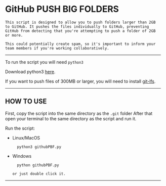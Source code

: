 # GitHub PUSH BIG FOLDERS

```This script is designed to allow you to push folders larger than 2GB to GitHub. It pushes the files individually to GitHub, preventing GitHub from detecting that you're attempting to push a folder of 2GB or more.```

```This could potentially create spam, so it's important to inform your team members if you're working collaboratively.```

---

To run the script you will need ```python3```

Download python3 [here](https://www.python.org/downloads/).

If you want to push files of 300MB or larger, you will need to install [git-lfs](https://git-lfs.com/).

---

## HOW TO USE

First, copy the script into the same directory as the ```.git``` folder After that open your terminal to the same directory as the script and run it.

Run the script:

* Linux/MacOS

        python3 githubPBF.py

* Windows

        python githubPBF.py

    ```or just double click it.```

---

